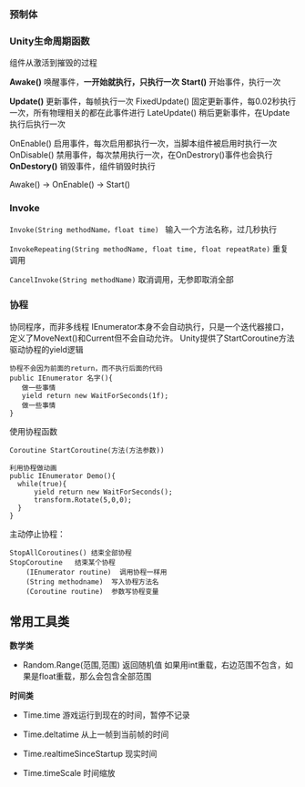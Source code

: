 ### 预制体

### Unity生命周期函数
组件从激活到摧毁的过程

**Awake()**  唤醒事件，**一开始就执行，只执行一次**
**Start()** 开始事件，执行一次

**Update()** 更新事件，每帧执行一次
FixedUpdate() 固定更新事件，每0.02秒执行一次，所有物理相关的都在此事件进行
LateUpdate() 稍后更新事件，在Update执行后执行一次

OnEnable() 启用事件，每次启用都执行一次，当脚本组件被启用时执行一次
OnDisable() 禁用事件，每次禁用执行一次，在OnDestrory()事件也会执行
**OnDestory()** 销毁事件，组件销毁时执行

Awake() → OnEnable() → Start()

### Invoke

`Invoke(String methodName，float time) `
输入一个方法名称，过几秒执行

`InvokeRepeating(String methodName, float time, float repeatRate)`
重复调用

`CancelInvoke(String methodName)`
取消调用，无参即取消全部

### 协程
协同程序，而非多线程
IEnumerator本身不会自动执行，只是一个迭代器接口，定义了MoveNext()和Current但不会自动允许。
Unity提供了StartCoroutine方法驱动协程的yield逻辑
```Csharp
协程不会因为前面的return，而不执行后面的代码
public IEnumerator 名字(){
   做一些事情
   yield return new WaitForSeconds(1f);
   做一些事情
}
```
使用协程函数
```Csharp
Coroutine StartCoroutine(方法(方法参数))
```

```Csharp
利用协程做动画
public IEnumerator Demo(){
  while(true){
      yield return new WaitForSeconds();
      transform.Rotate(5,0,0);
  }
}
```

主动停止协程：
```Csharp
StopAllCoroutines() 结束全部协程
StopCoroutine   结束某个协程
    (IEnumerator routine)  调用协程一样用
    (String methodname)  写入协程方法名
    (Coroutine routine)  参数写协程变量
```

## 常用工具类
**数学类**
- Random.Range(范围,范围) 返回随机值
如果用int重载，右边范围不包含，如果是float重载，那么会包含全部范围

**时间类**
- Time.time  游戏运行到现在的时间，暂停不记录
- Time.deltatime  从上一帧到当前帧的时间
- Time.realtimeSinceStartup  现实时间

- Time.timeScale 时间缩放